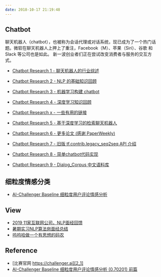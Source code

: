 ```yaml
---
date: 2018-10-17 21:19:48
---
```


## Chatbot

                聊天机器人（chatbot），也被称为会话代理或对话系统，现已成为了一个热门话题。微软在聊天机器人上押上了重注，Facebook（M）、苹果（Siri）、谷歌 和 Slack 等公司也是如此。 新一波创业者们正在尝试改变消费者与服务的交互方式。

- [Chatbot Research 1 - 聊天机器人的行业综述][bot1]

- [Chatbot Research 2 - NLP 的基础知识回顾][bot2]

- [Chatbot Research 3 - 机器学习构建 chatbot][bot3]

- [Chatbot Research 4 - 深度学习知识回顾][bot4]

- [Chatbot Research x - 一些有用的链接][bot5_1]

- [Chatbot Research 5 - 基于深度学习的检索聊天机器人][bot5]

- [Chatbot Research 6 - 更多论文 (感谢 PaperWeekly)][bot6]

- [Chatbot Research 7 - 旧版 tf.contrib.legacy_seq2seq API 介绍][0]

- [Chatbot Research 8 - 简单chatbot代码实现][0]

- [Chatbot Research 9 - Dialog_Corpus 中文语料库][bot9]

[0]: /chatbot
[bot1]: /2019/08/11/chatbot-research1/
[bot2]: /2019/08/12/chatbot-research2/
[bot3]: /2019/08/13/chatbot-research3/
[bot4]: /2019/08/14/chatbot-research4/
[bot5]: /2019/08/15/chatbot-research5/
[bot6]: /2019/08/16/chatbot-research6/
[bot9]: /2019/08/19/chatbot-research9/

[bot5_1]: /2019/08/15/chatbot-research5_1/

## 细粒度情感分类

- [AI-Challenger Baseline 细粒度用户评论情感分析][2_2]

## View

- [2019 11家互联网公司，NLP面经回馈][v1]
- [暑期实习NLP算法岗面经总结][v2]
- [呜呜哈做一个有思想的码农][v3]

[v1]: https://zhuanlan.zhihu.com/p/46999592
[v2]: https://zhuanlan.zhihu.com/p/36387348
[v3]: https://www.zhihu.com/people/liu-he-he-44/posts

## Reference

- [比赛官网 https://challenger.ai][2_1]
- [AI-Challenger Baseline 细粒度用户评论情感分析 (0.70201) 前篇][2_1]

[2_1]: https://challenger.ai/competition/fsauor2018
[2_2]: https://zhuanlan.zhihu.com/p/47207009
